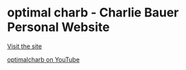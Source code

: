 # optimal charb - Charlie Bauer Personal Website

[Visit the site](optimalcharb.github.io)

[optimalcharb on YouTube](https://www.youtube.com/@optimalcharb/videos)

